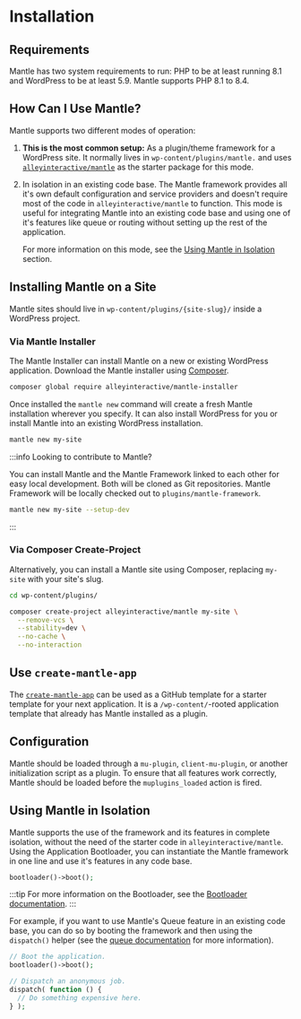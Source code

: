 # Installation

## Requirements

Mantle has two system requirements to run: PHP to be at least running 8.1 and
WordPress to be at least 5.9. Mantle supports PHP 8.1 to 8.4.

## How Can I Use Mantle?

Mantle supports two different modes of operation:

1. **This is the most common setup:** As a plugin/theme framework for a
   WordPress site. It normally lives in `wp-content/plugins/mantle.` and uses
    [`alleyinteractive/mantle`](https://github.com/alleyinteractive/mantle) as
    the starter package for this mode.
2. In isolation in an existing code base. The Mantle framework provides all it's
   own default configuration and service providers and doesn't require most of
   the code in `alleyinteractive/mantle` to function. This mode is useful for
    integrating Mantle into an existing code base and using one of it's features
    like queue or routing without setting up the rest of the application.

    For more information on this mode, see the [Using Mantle in
    Isolation](#using-mantle-in-isolation) section.

## Installing Mantle on a Site

Mantle sites should live in `wp-content/plugins/{site-slug}/` inside a WordPress
project.

### Via Mantle Installer

The Mantle Installer can install Mantle on a new or existing WordPress
application. Download the Mantle installer using
[Composer](https://getcomposer.org/).

```bash
composer global require alleyinteractive/mantle-installer
```

Once installed the `mantle new` command will create a fresh Mantle installation
wherever you specify. It can also install WordPress for you or install Mantle
into an existing WordPress installation.

```bash
mantle new my-site
```

:::info Looking to contribute to Mantle?

You can install Mantle and the Mantle Framework linked to each other for easy
local development. Both will be cloned as Git repositories. Mantle Framework
will be locally checked out to `plugins/mantle-framework`.

```bash
mantle new my-site --setup-dev
```

:::

### Via Composer Create-Project

Alternatively, you can install a Mantle site using Composer, replacing `my-site`
with your site's slug.

```bash
cd wp-content/plugins/

composer create-project alleyinteractive/mantle my-site \
  --remove-vcs \
  --stability=dev \
  --no-cache \
  --no-interaction
```

## Use `create-mantle-app`

The [`create-mantle-app`](https://github.com/alleyinteractive/create-mantle-app)
can be used as a GitHub template for a starter template for your next
application. It is a `/wp-content/`-rooted application template that already has
Mantle installed as a plugin.

## Configuration

Mantle should be loaded through a `mu-plugin`, `client-mu-plugin`, or another
initialization script as a plugin. To ensure that all features work correctly,
Mantle should be loaded before the `muplugins_loaded` action is fired.

## Using Mantle in Isolation

Mantle supports the use of the framework and its features in complete isolation,
without the need of the starter code in `alleyinteractive/mantle`. Using the
Application Bootloader, you can instantiate the Mantle
framework in one line and use it's features in any code base.

```php
bootloader()->boot();
```

:::tip
For more information on the Bootloader, see the [Bootloader documentation](/docs/architecture/bootloader).
:::

For example, if you want to use Mantle's Queue feature in an existing code base,
you can do so by booting the framework and then using the `dispatch()` helper
(see the [queue documentation](/docs/features/queue) for more information).

```php
// Boot the application.
bootloader()->boot();

// Dispatch an anonymous job.
dispatch( function () {
  // Do something expensive here.
} );
```